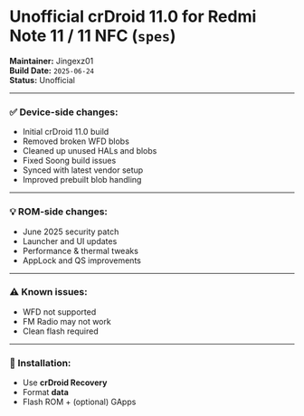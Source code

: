 # Unofficial crDroid 11.0 for Redmi Note 11 / 11 NFC (`spes`)

**Maintainer:** Jingexz01  
**Build Date:** `2025-06-24`  
**Status:** Unofficial

---

### ✅ Device-side changes:
- Initial crDroid 11.0 build
- Removed broken WFD blobs
- Cleaned up unused HALs and blobs
- Fixed Soong build issues
- Synced with latest vendor setup
- Improved prebuilt blob handling

---

### 💡 ROM-side changes:
- June 2025 security patch
- Launcher and UI updates
- Performance & thermal tweaks
- AppLock and QS improvements

---

### ⚠️ Known issues:
- WFD not supported
- FM Radio may not work
- Clean flash required

---

### 🔧 Installation:
- Use **crDroid Recovery**
- Format **data**
- Flash ROM + (optional) GApps
